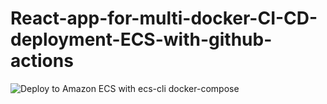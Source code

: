 # React-app-for-multi-docker-CI-CD-deployment-ECS-with-github-actions


![Deploy to Amazon ECS with ecs-cli docker-compose](https://github.com/kkkooosss/React-app-for-multi-docker-CI-CD-deployment-to-ecs/workflows/Deploy%20to%20Amazon%20ECS%20with%20ecs-cli%20docker-compose/badge.svg)
